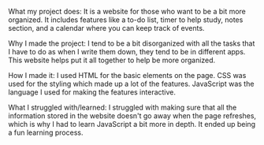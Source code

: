 What my project does:
It is a website for those who want to be a bit more organized. It includes features like a to-do list, timer to help study, notes section, and a calendar where you can keep track of events.

Why I made the project:
I tend to be a bit disorganized with all the tasks that I have to do as when I write them down, they tend to be in different apps. This website helps put it all together to help be more organized.

How I made it:
I used HTML for the basic elements on the page. CSS was used for the styling which made up a lot of the features. JavaScript was the language I used for making the features interactive.

What I struggled with/learned:
I struggled with making sure that all the information stored in the website doesn't go away when the page refreshes, which is why I had to learn JavaScript a bit more in depth. It ended up being a fun learning process.

